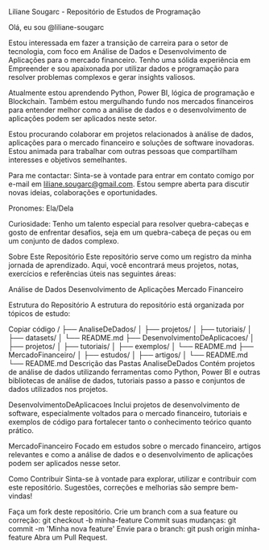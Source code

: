 Liliane Sougarc - Repositório de Estudos de Programação

Olá, eu sou @liliane-sougarc

Estou interessada em fazer a transição de carreira para o setor de tecnologia, com foco em Análise de Dados e Desenvolvimento de Aplicações para o mercado financeiro. Tenho uma sólida experiência em Empreender e sou apaixonada por utilizar dados e programação para resolver problemas complexos e gerar insights valiosos.

Atualmente estou aprendendo Python, Power BI, lógica de programação e Blockchain. Também estou mergulhando fundo nos mercados financeiros para entender melhor como a análise de dados e o desenvolvimento de aplicações podem ser aplicados neste setor.

Estou procurando colaborar em projetos relacionados à análise de dados, aplicações para o mercado financeiro e soluções de software inovadoras. Estou animada para trabalhar com outras pessoas que compartilham interesses e objetivos semelhantes.

Para me contactar: Sinta-se à vontade para entrar em contato comigo por e-mail em liliane.sougarc@gmail.com. Estou sempre aberta para discutir novas ideias, colaborações e oportunidades.

Pronomes: Ela/Dela

Curiosidade: Tenho um talento especial para resolver quebra-cabeças e gosto de enfrentar desafios, seja em um quebra-cabeça de peças ou em um conjunto de dados complexo.

Sobre Este Repositório
Este repositório serve como um registro da minha jornada de aprendizado. Aqui, você encontrará meus projetos, notas, exercícios e referências úteis nas seguintes áreas:

Análise de Dados
Desenvolvimento de Aplicações
Mercado Financeiro

Estrutura do Repositório
A estrutura do repositório está organizada por tópicos de estudo:

Copiar código
/
├── AnaliseDeDados/
│   ├── projetos/
│   ├── tutoriais/
│   ├── datasets/
│   └── README.md
├── DesenvolvimentoDeAplicacoes/
│   ├── projetos/
│   ├── tutoriais/
│   ├── exemplos/
│   └── README.md
├── MercadoFinanceiro/
│   ├── estudos/
│   ├── artigos/
│   └── README.md
└── README.md
Descrição das Pastas
AnaliseDeDados
Contém projetos de análise de dados utilizando ferramentas como Python, Power BI e outras bibliotecas de análise de dados, tutoriais passo a passo e conjuntos de dados utilizados nos projetos.

DesenvolvimentoDeAplicacoes
Inclui projetos de desenvolvimento de software, especialmente voltados para o mercado financeiro, tutoriais e exemplos de código para fortalecer tanto o conhecimento teórico quanto prático.

MercadoFinanceiro
Focado em estudos sobre o mercado financeiro, artigos relevantes e como a análise de dados e o desenvolvimento de aplicações podem ser aplicados nesse setor.

Como Contribuir
Sinta-se à vontade para explorar, utilizar e contribuir com este repositório. Sugestões, correções e melhorias são sempre bem-vindas!

Faça um fork deste repositório.
Crie um branch com a sua feature ou correção: git checkout -b minha-feature
Commit suas mudanças: git commit -m 'Minha nova feature'
Envie para o branch: git push origin minha-feature
Abra um Pull Request.
